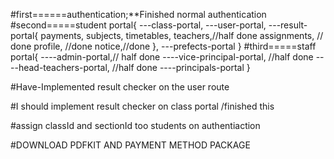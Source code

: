#first======authentication;\*\*Finished normal authentication
#second=====student portal{
---class-portal,
---user-portal,
---result-portal{
payments,
subjects,
timetables,
teachers,//half done
assignments, // done
profile, //done
notice,//done
},
---prefects-portal
}
#third=====staff portal{
----admin-portal,// half done
----vice-principal-portal, //half done
----head-teachers-portal, //half done
----principals-portal
}

<!-- Things done -->

#Have-Implemented result checker on the user route

<!-- Things to do -->

#I should implement result checker on class portal /finished this

#assign classId and sectionId too students on authentiaction

#DOWNLOAD PDFKIT AND PAYMENT METHOD PACKAGE
